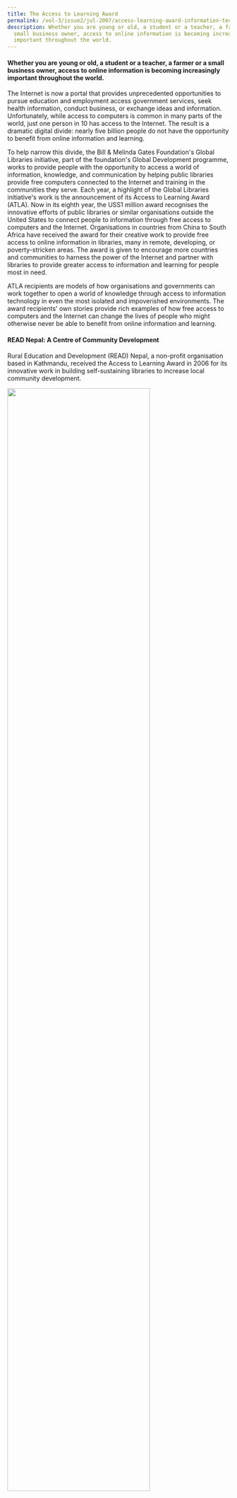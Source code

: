 ```yaml
---
title: The Access to Learning Award
permalink: /vol-3/issue2/jul-2007/access-learning-award-information-technology/
description: Whether you are young or old, a student or a teacher, a farmer or a
  small business owner, access to online information is becoming increasingly
  important throughout the world.
---
```

####  Whether you are young or old, a student or a teacher, a farmer or a small business owner, access to online information is becoming increasingly important throughout the world.

The Internet is now a portal that provides unprecedented opportunities to pursue education and employment access government services, seek health information, conduct business, or exchange ideas and information. Unfortunately, while access to computers is common in many parts of the world, just one person in 10 has access to the Internet. The result is a dramatic digital divide: nearly five billion people do not have the opportunity to benefit from online information and learning.

To help narrow this divide, the Bill &amp; Melinda Gates Foundation's Global Libraries initiative, part of the foundation's Global Development programme, works to provide people with the opportunity to access a world of information, knowledge, and communication by helping public libraries provide free computers connected to the Internet and training in the communities they serve. Each year, a highlight of the Global Libraries initiative's work is the announcement of its Access to Learning Award (ATLA). Now in its eighth year, the USS1 million award recognises the innovative efforts of public libraries or similar organisations outside the United States to connect people to information through free access to computers and the Internet. Organisations in countries from China to South Africa have received the award for their creative work to provide free access to online information in libraries, many in remote, developing, or poverty-stricken areas. The award is given to encourage more countries and communities to harness the power of the Internet and partner with libraries to provide greater access to information and learning for people most in need.

ATLA recipients are models of how organisations and governments can work together to open a world of knowledge through access to information technology in even the most isolated and impoverished environments. The award recipients' own stories provide rich examples of how free access to computers and the Internet can change the lives of people who might otherwise never be able to benefit from online information and learning.

#### **READ Nepal: A Centre of Community Development**

Rural Education and Development (READ) Nepal, a non-profit organisation based in Kathmandu, received the Access to Learning Award in 2006 for its innovative work in building self-sustaining libraries to increase local community development.

<img src="/images/Vol%203%20Issue%202/LearningAward/nepali%20women.jpg" style="width:80%;">
 <div style="background-color: white;">Nepali women gather for a discussion at a community library.<i> Courtesy of the Bill &amp; Melinda Gates Foundation.</i></div>

In Nepal, among the poorest and least developed countries in the world, nine out of 10 people live in rural areas, and one person in three live in extreme poverty. Just half of adult Nepalis can read or write. To address the country's educational, economic and social inequities, READ works with local communities to create rural libraries throughout the country that serve as centres for information and learning. Since 1991, READ has established 39 self-supporting community libraries throughout Nepal - touching the lives of half a million people.

The organisation provides seed funding to design, build, furnish, and stock libraries, train librarians, and launch an income-generating enterprise in each community to help pay for the library over the long-term. To guarantee strong local commitment the community must contribute land and cover 20 percent of the library's start-up-costs. In one village, a man donated his former home. In another, an illiterate woman gave land so her grandchildren could learn to read. Some villagers participate by selling a handful of rice, which is often the most they can afford.

Before a library is built, villagers develop a plan for a revenue-generating enterprise that can cover ongoing library costs. Communities have forged a variety of businesses, including a furniture factory, printing press, stationery store, grain mill, fishpond, as well as ambulance, rickshaw, storefront rental, telephone, and x-ray services. These community-run projects are paramount to READ's success. Often, the projects raise considerably more money than library operations require and have funded additional community development projects such as childcare centres, health clinics, literacy centres, and a bridge so that children aren't forced to walk two hours each direction along a river to get to school.

The Access to Learning Award is helping to support READ's library development projects, induding effort to increase the number of computers available in libraries, develop a community Internet network that can reach remote areas not yet served by the existing communications infrastructure, and bring new interactive educational and medical resources to the libraries. With additional funding, READ has been able to continue providing rural Nepali communities with a safe place to access and share information despite a climate of political and economic instability.

#### **Far Reaching Impacts**

Foundation-sponsored evaluations of the ARA programme have shown that the award is making a real difference in the countries where it has been awarded. Most recipients have used the award funds to not only expand their current operations, but also to emphasise technology training, literacy, and local content development in their work. Some are working to help users identify ways to use online information to build economic opportunities.

Past ATLA recipients are becoming increasingly prominent and influential in their local communities and beyond. The award helps increase public awareness of the programmes and helps build opportunities for new partnerships and funding. For example, the Smart Cape Access Project, which received the award in 2003 for giving residents in Cape Town, South Africa free access to computers and the Internet for the first time, was recently asked by the mayor to create a visioning statement for a city-wide social and economic development strategy in which computers and the Internet play a fundamental role.

#### **Bangladesh's Shidhulai Swanirvar Sangstha: A River of Opportunity**

A computer connected to the Internet can be a powerful driver of social and economic progress - especially in developing countries. Another past ATLA recipient shows how a creative approach to bridging the digital divide can have a startling impact. Shidhulai Swanirvar Sangstha, a Bangladeshi organisation, was honoured in 2005 for its groundbreaking work in using indigenous boats to bring computers, the Internet, and training to remote areas of the country. Founded in 1982, Shidhulai Swanirvar Sangstha is devoted to improving the lives of people in remote areas of Bangladesh by empowering them through information sharing and education. Through work such as its innovative mobile boat programme, the organisation works in the areas of distance and technology-mediated learning, environmental awareness and conservation, micro enterprise development, food security, and health.

<img src="/images/Vol%203%20Issue%202/LearningAward/group%20of%20girls.jpg" style="width:80%;">
 <div style="background-color: white;">A group of girls walk aboard one of Shidulai Swanirvar Sangstha's mobile Internet education boats.<i>Courtesy of the Bill &amp; Melinda Gates Foundation..</i></div>

In Bangladesh's isolated river basin farming communities, people rely heavily on some of the country's 7,000 rivers for their day-to-day needs. To serve these areas, Shidhulai Swanirvar Sangstha supplies custom-built, indigenous boats converted into mobile libraries and schools to provide educational services, access to technology, and computer trainings. Relying on solar energy and generators to power computers, projectors, and other technical equipment, the boats anchor at remote villages educating farmers about environmentally friendly agricultural methods, small business development, microfinance, health care, and more. In a country where the majority of the population is illiterate, Shidhulai Swanirvar Sangstha has made significant strides in educating young people who had never before even seen a computer.

Through ATLA funds, the organisation was able to build six additional library boats and three school boats, upgrade computers, and help underwrite a new training facility. But an influx in extra funds was not the only advantage that came with receiving the award. The programme has experienced an increase in donations and is now able to negotiate with technology companies to receive reduced prices for upgraded equipment. In addition, the organisation has initiated partnerships with a number of outside organisations in an effort to replicate the programme's success in other struggling regions.

Using their ATLA funds, Shidhulai Swanirvar Sangstha recently helped introduce bicycle-powered water pumps to rural farmers in Bangladesh. The pumps are now manufactured locally, and have been so profitable that others are using them in different parts of the country. As a result of educating farmers about the pumps, the average annual income in areas the project serves is now at 19,800 Bangladeshi Taka (BDT) - an incredible increase of BDT 12,000. Residents in these areas now have a better diet, new and improved houses, and better healthcare.

#### **Sustaining Free Access to Technology**

ATLA is helping to highlight innovation and success, and also points to the ongoing challenges libraries and similar organisations still face in providing free access to computers and the Internet. Securing affordable and sufficient bandwidth is an enormous challenge for which no simple solutions exist. Improving staff training on advancing technologies and supporting a greater number of people using a library or organisation's services are both significant hurdles especially when they struggle to secure and keep funding to operate such pioneering operations.

<img src="/images/Vol%203%20Issue%202/LearningAward/three%20young%20boys.jpg" style="width:50%;">
 <div style="background-color: white;">Three young boys work on a library computer together provided by Proyecto Bibliotecas Guatemala.<i> Courtesy of the Bill &amp; Melinda Gates Foundation.</i></div>

Promoting the groundbreaking work of libraries to provide computers and the Internet is an important step in building greater access to these tools throughout the world. Ensuring that ATLA recipients and other similar organisations can sustain their work is a critical part of opening the information age to developing countries. Strong, visionary leadership at the local project level is vitally important to building and maintaining healthy technology programmes. As well, creative partnerships between private sector funders and experts, and local governments can provide effective support for information technology initiatives in the developing world. Ultimately, the success of free public technology programmes requires the long-term commitment of governments, businesses, community groups, and libraries around the globe - a goal, which is paramount to the efforts of the Gates Foundation's Global Libraries initiative.

#### **Bringing Information Resources to Rural China**

The China Evergreen Rural Library Service Centre (CERLS), a 2004 ATLA recipient, is showing how local government collaboration can help ensure sustainability and strengthen free technology programmes.

Two-thirds of China's 1.3 billion people live in rural areas with extremely limited access to information technology. These resources are even scarcer in western China, an area characterised by poverty and illiteracy that has not yet benefited from the growth and prosperity of the coastal region.

<img src="/images/Vol%203%20Issue%202/LearningAward/community%20members.jpg" style="width:80%;">
 <div style="background-color: white;">Community members gather around a computer at a China Evergreen Rural Library Service Centre. <i>Courtesy of the Bill &amp; Melinda Gates Foundation.</i></div>

To help address this need, the China Evergreen Rural Library Service Centre forms partnerships with school libraries to develop and computerise library collections, create computer labs for the entire community, and offer training workshops to students, teachers, librarians, and the public. Since its founding in 2001, CERLS has added 10 public school libraries to its network, serving a community of more than 1 million people.

CERLS schools go out of their way to reach those least likely to seek out their services. One teacher travels to remote villages with a laptop computer to teach farmers about new agricultural techniques and environmental issues. Another school created a mobile library to reach herdsmen with information in both Tibetan and Chinese. CERLS also sets up service stations in places that locals gather, including cultural activity centres and fine art shops.

Having the support of everyone involved, from teachers to principals to county governors, has been key to the programme's success. While CERLS supplies the computer equipment, software, training, and books, schools provide the Internet access, librarians, staff, space, and furniture. Local and provincial governments and ministries also help out by providing extra computers and equipment.

To further encourage local commitment to libraries, the organisation has used some of its ATLA funds to sponsor competitions and increase participation among students, provide scholarships for technology educational programmes, and organise skills workshops for librarians, teachers, and users. CERLS has also increased their outreach programmes to farmers and educated more rural workers about higher-yield crops. Thanks to the expansion of their programme, there is stronger community support and more visibility of the organisation's work both locally and abroad.

#### **Continuing to Support Innovation Around the World**

ATLA recipients show the world how access to knowledge and information can help build better lives and stronger communities. They are also expanding the value of traditional libraries by connecting them to larger individual and community development goals. In the end, ATLA recipients are leading development that starts in libraries, but spreads to entire villages, towns, and cities.

To enhance the impact of the award, the Global Libraries initiative plans this year to strengthen the network of former and current ATLA recipients, so they can more effectively share their knowledge and experience not only with one another, but with others who are developing new ways to improve the lives of people most in need. Through better collaboration, ATLA recipients and others can exchange ideas for delivering free information technology programmes and address challenges like providing Internet connections in remote areas, or sustaining the services over the long term.

In choosing future ATLA recipients, the foundation will continue to seek applicants that serve people in high-poverty environments, and will honour those that employ truly extraordinary approaches to providing free access to computers and the Internet. Fortunately, each year the foundation has seen a marked increase in applicants. It seems there is a growing tide of creativity within the field. Indeed, it appears ATLA recipients will continue to bring their legacy and value to the world, combining social ingenuity with a desire to improve people's lives.

#### **About Global Libraries**

Information technology is a powerful driver of economic and social progress. Unfortunately, while access to computers is common in many parts of the world, just one person in 10 has access to the Internet. The result is a dramatic digital divide: nearly five billion people do not have the opportunity to use computers connected to the Internet. Without access, people miss out on opportunities to strengthen their education, look for work, conduct business online, and exchange ideas with others around the world. In countries where reliable health information is hard to find, the Internet can also be a vital resource for health workers and others.

To help narrow this divide, the foundation's Global Libraries initiative helps public libraries provide free access to computers, the Internet, and training in the communities they serve. As a programme partner, Microsoft donates software. Public libraries are ideal partners in this initiative because of their tradition as publicly-funded learning centres that are open to everyone. Libraries also have staff members who receive training to help others learn to use these tools, resulting in communities that benefit from all the opportunities greater access to the Internet provides. Global Libraries has already forged successful partnerships in Chile and Mexico where the impact has been demonstrated clearly and measurably within a few years of implementing a programme. New partnerships with Botswana, Latvia, and Lithuania were announced in November 2006.

**For more information about the Access to Learning Award, please visit:** <a href="https://www.gatesfoundation.org/">https://www.gatesfoundation.org/</a>

<div style="background-colour: #fdf5e6; padding: 20px; margin: 20px; background:#fdf5e6"> <b>TO APPLY FOR THE ACCESS TO LEARNING AWARD</b><br><br> 
Any public library or similar organisation outside the United States may apply for the Access to Learning Award if they allow all members of the public, from children to senior citizens, to use computers, the Internet, and their facilities free of charge. The foundation particularly encourages institutions in developing countries or those working with disadvantaged communities to apply, as preference is given to organisations that reach out to socially excluded groups, such as poor or disabled patrons, or those from minority communities.<br><br>
	
The award is a one-time recognition or prize for organisations that have created programmes that are currently committed to providing free access to computers and the Internet. An international advisory committee made up of librarians, information technology experts, and foundation staff evaluates applications based on candidates' innovative efforts to make computers and Internet access free to the public, train the public in using technology and accessing information, educate staff on technology use, and reach out to underserved communities. The committee selects a list of final candidates for consideration by the Gates Foundation and, following an independent financial and organisational review of the finalists, the foundation selects the final award recipient.
</div>
<div style="background-colour: #fdf5e6; padding: 20px; margin: 20px; background:#fdf5e6"> <b>ACCESS TO LEARNING AWARD RECIPIENTS</b><br><br>
<b>2006:</b> Rural Education and Development (READ) Nepal<br>
<a href="https://www.readglobal.org/read-offices/read-nepal/">https://www.readglobal.org/read-offices/read-nepal/</a>.<br><br>
<b>2005</b>: Bangladesh's Shidhulai Swanirvar Sangstha<br> <a href="https://www.shidhulai.org/">https://www.shidhulai.org/</a>.<br><br>
<b>2004:</b> Denmark's Aarhus Public Libraries<br><a href="http://www.aakb.dk/">http://www.aakb.dk/</a>.<br><br>
<b>2004:</b> China Evergreen Rural Library Service Centre<br><a href="http://www.evergreeneducation.org/">http://www.evergreeneducation.org/</a>.<br><br>
<b>2003:</b> Smart Cape Access Project<br>
<a href="https://we-gov.org/catalog/?ckattempt=1&amp;mod=document&amp;uid=735">https://we-gov.org/catalog/?ckattempt=1&amp;mod=document&amp;uid=735/</a>.<br><br>
<b>2002:</b> BibloRed<br><a href="https://www.biblored.gov.co/">https://www.biblored.gov.co/</a>.<br><br>
<b>2001:</b> Proyecto Bibliotecas Guatemala (Probigua)<br> <a href="https://www.idealist.org/es/ong/334f322cd63a4b3f8717adfba0c9adb7-proyecto-bibliotecas-guatemala-probigua-la-antigua/">       https://www.idealist.org/es/ong/334f322cd63a4b3f8717adfba0c9adb7-proyecto-bibliotecas-guatemala-probigua-la-antigua/</a>.<br><br>
<b>2001:</b> Biblioteca del Congreso, Argentina<br> <a href="https://www.bcn.gob.ar/">https://www.bcn.gob.ar/</a>.
</div>


<div>
<center><b>Martha Choe</b><br>Director<br>Global Libraries Initiative<br>Bill &amp; Melinda Gates Foundation<center> </center></center></div>